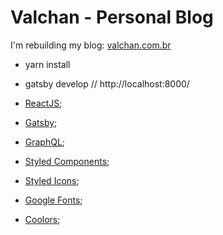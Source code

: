 # Valchan - Personal Blog

I'm rebuilding my blog: [valchan.com.br](valchan.com.br)

- yarn install
- gatsby develop // http://localhost:8000/

- [ReactJS](https://pt-br.reactjs.org/);
- [Gatsby](https://www.gatsbyjs.org/);
- [GraphQL](https://graphql.org/);
- [Styled Components](https://styled-components.com/);
- [Styled Icons](https://styled-icons.js.org/);
- [Google Fonts](https://fonts.google.com/);
- [Coolors](https://coolors.co/720a4c-7f054e-a51073-eab9e1-ffe9f7);
